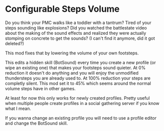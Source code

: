# Configurable Steps Volume

Do you think your PMC walks like a toddler with a tantrum?
Tired of your steps sounding like explosions?
Did you watched the battlestate video about the making of the sound effects and realized they were actually stomping on concrete to get the sounds? (I can't find it anymore, did it got deleted?)

This mod fixes that by lowering the volume of your own footsteps.

This edits a hidden skill (BotSound) every time you create a new profile (or wipe an existing one) that makes your footsteps sound quieter.
At 0% reduction it doesn't do anything and you will enjoy the unmodified thundersteps you are already used to.
At 100% reduction your steps are completly silent.
This mod set it to 45% which seems around the normal volume steps have in other games.

At least for now this only works for newly created profiles.
Pretty useful when multiple people create profiles in a social gathering server if you know what I mean.

If you wanna change an existing profile you will need to use a profile editor and change the BotSound skill.

